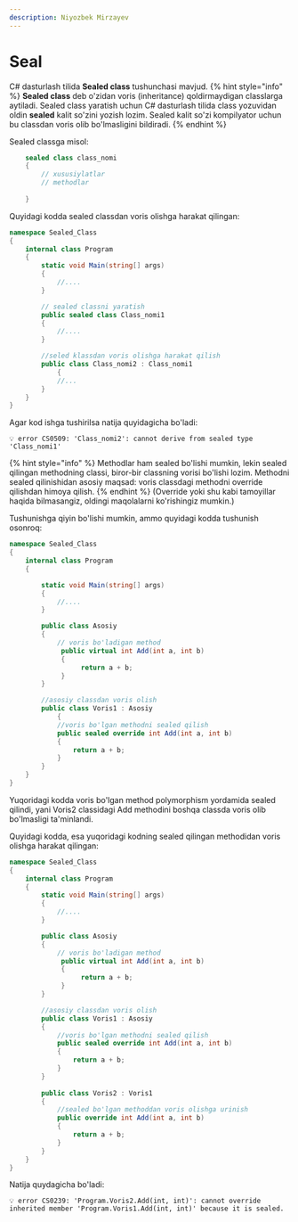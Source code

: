 ```yaml
---
description: Niyozbek Mirzayev
---
```

# Seal

C# dasturlash tilida **Sealed class** tushunchasi mavjud. 
{% hint style="info" %}
**Sealed class** deb o'zidan voris (inheritance) qoldirmaydigan classlarga aytiladi. Sealed class yaratish uchun C# dasturlash tilida class yozuvidan oldin **sealed** kalit so'zini yozish lozim. Sealed kalit so'zi kompilyator uchun bu classdan voris olib bo'lmasligini bildiradi.
{% endhint %}


Sealed classga misol: 
```csharp
	sealed class class_nomi
	{
	    // xususiylatlar
	    // methodlar
	
	}
```


Quyidagi kodda sealed classdan voris olishga harakat qilingan:
```csharp
namespace Sealed_Class
{
	internal class Program
	{
		static void Main(string[] args)
		{
			//....
		}

		// sealed classni yaratish
		public sealed class Class_nomi1
		{
			//....
		}

		//seled klassdan voris olishga harakat qilish
		public class Class_nomi2 : Class_nomi1
    		{
			//...
		}
	}
}
```

 Agar kod ishga tushirilsa natija quyidagicha bo'ladi:

```
💡 error CS0509: 'Class_nomi2': cannot derive from sealed type 'Class_nomi1'
```
{% hint style="info" %}
Methodlar ham sealed bo'lishi mumkin, lekin sealed qilingan methodning classi, biror-bir classning vorisi bo'lishi lozim. Methodni sealed qilinishidan asosiy maqsad: voris classdagi methodni override qilishdan himoya qilish.
{% endhint %}
(Override yoki shu kabi tamoyillar haqida bilmasangiz, oldingi maqolalarni ko'rishingiz mumkin.)

Tushunishga qiyin bo'lishi mumkin, ammo quyidagi kodda tushunish osonroq:

```csharp
namespace Sealed_Class
{
	internal class Program
	{

		static void Main(string[] args)
		{
			//....
		}

		public class Asosiy
		{
			// voris bo'ladigan method
			 public virtual int Add(int a, int b)
			 {
				  return a + b;
			 }
		}

		//asosiy classdan voris olish
		public class Voris1 : Asosiy
    		{
			//voris bo'lgan methodni sealed qilish
			public sealed override int Add(int a, int b)
			{
				return a + b;
			}
		}
	}
}
```

Yuqoridagi kodda voris bo'lgan method polymorphism yordamida sealed qilindi, yani Voris2 classidagi Add methodini boshqa classda voris olib bo'lmasligi ta'minlandi. 

Quyidagi kodda, esa yuqoridagi kodning sealed qilingan methodidan voris olishga harakat qilingan:

```csharp
namespace Sealed_Class
{
	internal class Program
	{	
		static void Main(string[] args)
		{
			//....
		}

		public class Asosiy
		{
			// voris bo'ladigan method
			 public virtual int Add(int a, int b)
			 {
				  return a + b;
			 }
		}

		//asosiy classdan voris olish
		public class Voris1 : Asosiy
		{
			//voris bo'lgan methodni sealed qilish
			public sealed override int Add(int a, int b)
			{
				return a + b;
			}
		}
		
		public class Voris2 : Voris1
		{
			//sealed bo'lgan methoddan voris olishga urinish
			public override int Add(int a, int b)
			{
				return a + b;
			}
		}
	}
}
```

Natija quydagicha bo'ladi:
```
💡 error CS0239: 'Program.Voris2.Add(int, int)': cannot override inherited member 'Program.Voris1.Add(int, int)' because it is sealed.
```
